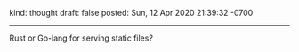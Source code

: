 kind: thought
draft: false
posted: Sun, 12 Apr 2020 21:39:32 -0700

---
Rust or Go-lang for serving static files?